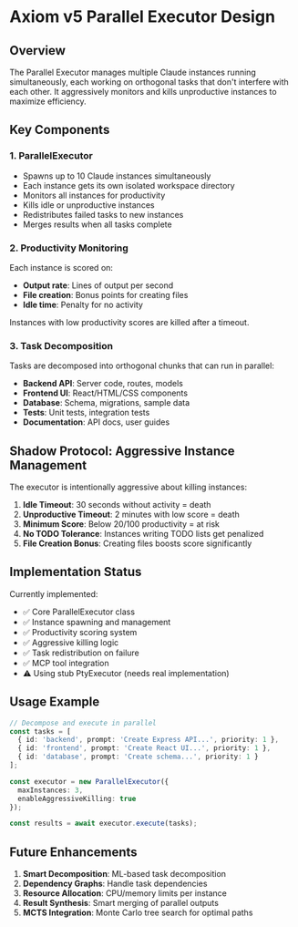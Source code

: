# Axiom v5 Parallel Executor Design

## Overview

The Parallel Executor manages multiple Claude instances running simultaneously, each working on orthogonal tasks that don't interfere with each other. It aggressively monitors and kills unproductive instances to maximize efficiency.

## Key Components

### 1. ParallelExecutor
- Spawns up to 10 Claude instances simultaneously
- Each instance gets its own isolated workspace directory
- Monitors all instances for productivity
- Kills idle or unproductive instances
- Redistributes failed tasks to new instances
- Merges results when all tasks complete

### 2. Productivity Monitoring
Each instance is scored on:
- **Output rate**: Lines of output per second
- **File creation**: Bonus points for creating files
- **Idle time**: Penalty for no activity

Instances with low productivity scores are killed after a timeout.

### 3. Task Decomposition
Tasks are decomposed into orthogonal chunks that can run in parallel:
- **Backend API**: Server code, routes, models
- **Frontend UI**: React/HTML/CSS components  
- **Database**: Schema, migrations, sample data
- **Tests**: Unit tests, integration tests
- **Documentation**: API docs, user guides

## Shadow Protocol: Aggressive Instance Management

The executor is intentionally aggressive about killing instances:

1. **Idle Timeout**: 30 seconds without activity = death
2. **Unproductive Timeout**: 2 minutes with low score = death
3. **Minimum Score**: Below 20/100 productivity = at risk
4. **No TODO Tolerance**: Instances writing TODO lists get penalized
5. **File Creation Bonus**: Creating files boosts score significantly

## Implementation Status

Currently implemented:
- ✅ Core ParallelExecutor class
- ✅ Instance spawning and management
- ✅ Productivity scoring system
- ✅ Aggressive killing logic
- ✅ Task redistribution on failure
- ✅ MCP tool integration
- ⚠️ Using stub PtyExecutor (needs real implementation)

## Usage Example

```typescript
// Decompose and execute in parallel
const tasks = [
  { id: 'backend', prompt: 'Create Express API...', priority: 1 },
  { id: 'frontend', prompt: 'Create React UI...', priority: 1 },
  { id: 'database', prompt: 'Create schema...', priority: 1 }
];

const executor = new ParallelExecutor({
  maxInstances: 3,
  enableAggressiveKilling: true
});

const results = await executor.execute(tasks);
```

## Future Enhancements

1. **Smart Decomposition**: ML-based task decomposition
2. **Dependency Graphs**: Handle task dependencies
3. **Resource Allocation**: CPU/memory limits per instance
4. **Result Synthesis**: Smart merging of parallel outputs
5. **MCTS Integration**: Monte Carlo tree search for optimal paths
